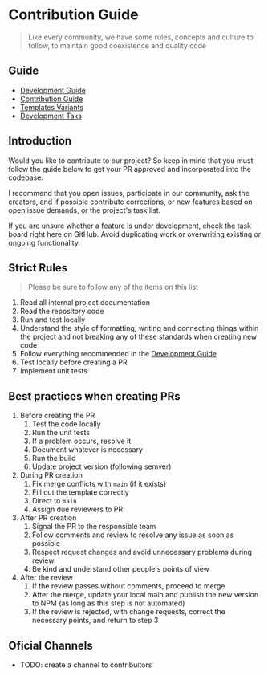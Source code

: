 # Contribution Guide

> Like every community, we have some rules, concepts and culture to follow, to maintain good coexistence and quality code

## Guide

- [Development Guide](https://github.com/ipetinate/clingon/blob/main/doc/DEVELOPMENT_README.md)
- [Contribution Guide](https://github.com/ipetinate/clingon/blob/main/doc/CONTRIBUTION_GUIDE.md)
- [Templates Variants](https://github.com/ipetinate/clingon/blob/main/doc/TEMPLATES.md)
- [Development Taks](https://github.com/ipetinate/clingon/blob/main/doc/TASKS.md)

## Introduction

Would you like to contribute to our project? So keep in mind that you must follow the guide below to get your PR approved and incorporated into the codebase.

I recommend that you open issues, participate in our community, ask the creators, and if possible contribute corrections, or new features based on open issue demands, or the project's task list.

If you are unsure whether a feature is under development, check the task board right here on GitHub. Avoid duplicating work or overwriting existing or ongoing functionality.

## Strict Rules

> Please be sure to follow any of the items on this list

1. Read all internal project documentation
2. Read the repository code
3. Run and test locally
4. Understand the style of formatting, writing and connecting things within the project and not breaking any of these standards when creating new code
5. Follow everything recommended in the [Development Guide](DEVELOPMENT_README.md)
6. Test locally before creating a PR
7. Implement unit tests

## Best practices when creating PRs

1. Before creating the PR
   1. Test the code locally
   2. Run the unit tests
   3. If a problem occurs, resolve it
   4. Document whatever is necessary
   5. Run the build
   6. Update project version (following semver)
2. During PR creation
   1. Fix merge conflicts with `main` (if it exists)
   2. Fill out the template correctly
   3. Direct to `main`
   4. Assign due reviewers to PR
3. After PR creation
   1. Signal the PR to the responsible team
   2. Follow comments and review to resolve any issue as soon as possible
   3. Respect request changes and avoid unnecessary problems during review
   4. Be kind and understand other people's points of view
4. After the review
   1. If the review passes without comments, proceed to merge
   2. After the merge, update your local main and publish the new version to NPM (as long as this step is not automated)
   3. If the review is rejected, with change requests, correct the necessary points, and return to step 3

## Oficial Channels

- TODO: create a channel to contribuitors
